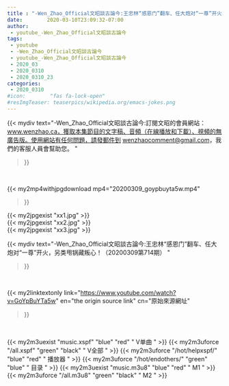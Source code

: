 ```yaml
---
title : "-Wen_Zhao_Official文昭談古論今:王忠林“感恩门”翻车、任大炮对“一尊”开火，另类甩锅藏叛心！（20200309第714期） "
date:        2020-03-10T23:09:32-07:00
author:
 - youtube_-Wen_Zhao_Official文昭談古論今
tags:
 - youtube
 - -Wen_Zhao_Official文昭談古論今
 - youtube_-Wen_Zhao_Official文昭談古論今
 - 2020_03
 - 2020_0310
 - 2020_0310_23
categories:
 - 2020_0310
#icon:        "fas fa-lock-open"
#resImgTeaser: teaserpics/wikipedia.org/emacs-jokes.png
---
```


{{< mydiv text="-Wen_Zhao_Official文昭談古論今:訂閱文昭的會員網站：www.wenzhao.ca，獲取本集節目的文字稿、音頻（在線播放和下載）、視頻的無廣告版。使用網站有任何問題，請發郵件到 wenzhaocomment@gmail.com，我們的客服人員會幫助您。 "
>}}
<br>


{{< my2mp4withjpgdownload mp4="20200309_goypbuyta5w.mp4"
>}}

{{< my2jpgexist "xx1.jpg" >}}<br>
{{< my2jpgexist "xx2.jpg" >}}<br>
{{< my2jpgexist "xx3.jpg" >}}<br>



{{< mydiv text="-Wen_Zhao_Official文昭談古論今:王忠林“感恩门”翻车、任大炮对“一尊”开火，另类甩锅藏叛心！（20200309第714期） "
>}}
<br>

{{< my2linktextonly link="https://www.youtube.com/watch?v=GoYpBuYTa5w"
en="the origin source link" cn="原始來源網址"
>}}


<br>

{{< my2m3uexist "music.xspf"        "blue"   "red"    " V单曲 " >}} {{< my2m3uforce "/all.xspf"         "green"  "black"  " V全部 " >}} {{< my2m3uforce "/hot/helpxspf/"    "blue"   "red"    " 播放器 " >}} {{< my2m3uforce "/hot/endothers/"   "green"  "blue"   " 目录 " >}} {{< my2m3uexist "music.m3u8"        "blue"   "red"    " M1 " >}} {{< my2m3uforce "/all.m3u8"         "green"  "black"  " M2 " >}} 
